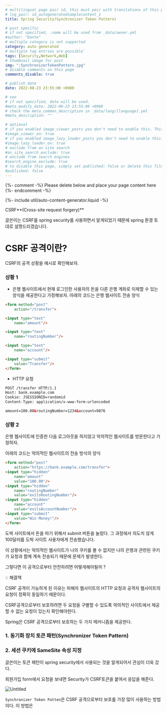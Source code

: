 ```yaml
---
# multilingual page pair id, this must pair with translations of this page. (This name must be unique)
# lng_pair: id_autogeneratedsamplecontent_1
title: Spring Security(Synchronizer Token Pattern)

# post specific
# if not specified, .name will be used from _data/owner.yml
#author: "Dante"
# multiple category is not supported
category: auto generated
# multiple tag entries are possible`
tags: [Security,Network,Web]
# thumbnail image for post
img: ":SynchronizerTokenPattern.jpg"
# disable comments on this page
comments_disable: true

# publish date
date: 2022-08-23 23:55:00 +0900

# seo
# if not specified, date will be used.
#meta_modify_date: 2022-08-23 23:55:00 +0900
# check the meta_common_description in _data/lang/[language].yml
#meta_description: ""

# optional
# if you enabled image_viewer_posts you don't need to enable this. This is only if image_viewer_posts = false
#image_viewer_on: true
# if you enabled image_lazy_loader_posts you don't need to enable this. This is only if image_lazy_loader_posts = false
#image_lazy_loader_on: true
# exclude from on site search
#on_site_search_exclude: true
# exclude from search engines
#search_engine_exclude: true
# to disable this page, simply set published: false or delete this file
#published: false
---
```

{%- comment -%} Please delete below and place your page content here {%- endcomment -%}

{%- include util/auto-content-generator.liquid -%}

<!-- outline-start -->

CSRF**(Cross-site request forgery)**

글쓴이는 CSRF를 spring security를 사용하면서  알게되었기 때문에  spring 환경 토대로 설명드리겠습니다.

# CSRF 공격이란?

CSRF의 공격 상황을 예시로 확인해보자.

### 상황 1

- 은행 웹사이트에서 현재 로그인한 사용자의 돈을 다른 은행 계좌로 이체할 수 있는 양식을 제공한다고 가정해보자. 아래의 코드는 은행 웹사이트  전송 양식

```html
<form method="post"
	action="/transfer">

<input type="text"
	name="amount"/>

<input type="text"
	name="routingNumber"/>

<input type="text"
	name="account"/>

<input type="submit"
	value="Transfer"/>
</form>
```

- HTTP 요청

```html
POST /transfer HTTP/1.1
Host: bank.example.com
Cookie: JSESSIONID=randomid
Content-Type: application/x-www-form-urlencoded

amount=100.00&routingNumber=1234&account=9876
```

### 상황 2

은행 웹사이트에 인증한 다음 로그아웃을 하지않고 악의적인 웹사이트를 방문한다고 가정하자.

아래의 코드는 악의적인 웹사이트의 전송 방식의 양식

```html
<form method="post"
	action="https://bank.example.com/transfer">
<input type="hidden"
	name="amount"
	value="100.00"/>
<input type="hidden"
	name="routingNumber"
	value="evilsRoutingNumber"/>
<input type="hidden"
	name="account"
	value="evilsAccountNumber"/>
<input type="submit"
	value="Win Money!"/>
</form>
```

도박 사이트에서 돈을 따기 위해서 submit 버튼을 눌렀다.  그 과정에서 의도치 않게 100달러를 도박 사이트 사용자에게 전송했습니다.

이 상황에서는 악의적인 웹사이트가 나의 쿠키를  볼 수 없지만 나의 은행과 관련된 쿠키가 요청과 함께 계속 전송되기 때문에 문제가 발생한다.

그렇다면 이 공격으로부터 안전하려면 어떻게해야될까 ?

<aside>
💡 해결책

</aside>

CSRF 공격이 가능하게 된 이유는 피해자 웹사이트의 HTTP 요청과 공격자 웹사이트의 요청이 정확히 동일하기 때문이다.

CSRF공격으로부터 보호하려면 두 요청을 구별할 수 있도록 악의적인 사이트에서 제공할 수 없는 요청이 있는지 확인해야한다.

Spring은 CSRF 공격으로부터 보호하는 두 가지 메커니즘을 제공한다.

### 1. 동기화 장치 토큰 패턴(**Synchronizer Token Pattern)**

### 2. 세션 쿠키에 SameSite 속성 지정

글쓴이는 토큰 패턴이 spring security에서 사용되는 것을 알게되어서 관심이 더욱 갔다.

회원가입 form에서 요청을 보내면 Security가 CSRF토큰을 붙여서 응답을 해준다.

![Untitled](https://user-images.githubusercontent.com/56623911/186190634-9ba79d9f-5d96-47af-96ef-e9ad30f3a71f.png)


`Synchronizer Token Patten`은 CSRF 공격으로부터 보호를 가장 많이 사용하는 방법이다. 이 방법은

```

```

<!-- outline-end -->
